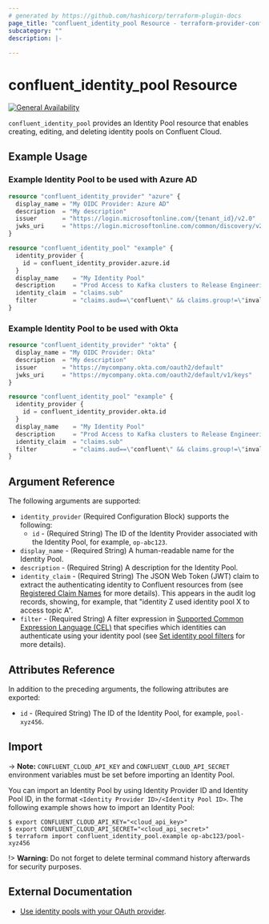 ```yaml
---
# generated by https://github.com/hashicorp/terraform-plugin-docs
page_title: "confluent_identity_pool Resource - terraform-provider-confluent"
subcategory: ""
description: |-
  
---
```


# confluent_identity_pool Resource

[![General Availability](https://img.shields.io/badge/Lifecycle%20Stage-General%20Availability-%2345c6e8)](https://docs.confluent.io/cloud/current/api.html#section/Versioning/API-Lifecycle-Policy)

`confluent_identity_pool` provides an Identity Pool resource that enables creating, editing, and deleting identity pools on Confluent Cloud.

## Example Usage

### Example Identity Pool to be used with Azure AD

```terraform
resource "confluent_identity_provider" "azure" {
  display_name = "My OIDC Provider: Azure AD"
  description  = "My description"
  issuer       = "https://login.microsoftonline.com/{tenant_id}/v2.0"
  jwks_uri     = "https://login.microsoftonline.com/common/discovery/v2.0/keys"
}

resource "confluent_identity_pool" "example" {
  identity_provider {
    id = confluent_identity_provider.azure.id
  }
  display_name    = "My Identity Pool"
  description     = "Prod Access to Kafka clusters to Release Engineering"
  identity_claim  = "claims.sub"
  filter          = "claims.aud==\"confluent\" && claims.group!=\"invalid_group\""
}
```

### Example Identity Pool to be used with Okta

```terraform
resource "confluent_identity_provider" "okta" {
  display_name = "My OIDC Provider: Okta"
  description  = "My description"
  issuer       = "https://mycompany.okta.com/oauth2/default"
  jwks_uri     = "https://mycompany.okta.com/oauth2/default/v1/keys"
}

resource "confluent_identity_pool" "example" {
  identity_provider {
    id = confluent_identity_provider.okta.id
  }
  display_name    = "My Identity Pool"
  description     = "Prod Access to Kafka clusters to Release Engineering"
  identity_claim  = "claims.sub"
  filter          = "claims.aud==\"confluent\" && claims.group!=\"invalid_group\""
}
```

<!-- schema generated by tfplugindocs -->
## Argument Reference

The following arguments are supported:

- `identity_provider` (Required Configuration Block) supports the following:
    - `id` - (Required String) The ID of the Identity Provider associated with the Identity Pool, for example, `op-abc123`.
- `display_name` - (Required String) A human-readable name for the Identity Pool.
- `description` - (Required String) A description for the Identity Pool.
- `identity_claim` - (Required String) The JSON Web Token (JWT) claim to extract the authenticating identity to Confluent resources from (see [Registered Claim Names](https://datatracker.ietf.org/doc/html/rfc7519#section-4.1) for more details). This appears in the audit log records, showing, for example, that "identity Z used identity pool X to access topic A".
- `filter` - (Required String) A filter expression in [Supported Common Expression Language (CEL)](https://docs.confluent.io/cloud/current/access-management/authenticate/oauth/identity-pools.html#supported-common-expression-language-cel-filters) that specifies which identities can authenticate using your identity pool (see [Set identity pool filters](https://docs.confluent.io/cloud/current/access-management/authenticate/oauth/identity-pools.html#set-identity-pool-filters) for more details).

## Attributes Reference

In addition to the preceding arguments, the following attributes are exported:

- `id` - (Required String) The ID of the Identity Pool, for example, `pool-xyz456`.

## Import

-> **Note:** `CONFLUENT_CLOUD_API_KEY` and `CONFLUENT_CLOUD_API_SECRET` environment variables must be set before importing an Identity Pool.

You can import an Identity Pool by using Identity Provider ID and Identity Pool ID, in the format `<Identity Provider ID>/<Identity Pool ID>`. The following example shows how to import an Identity Pool:

```shell
$ export CONFLUENT_CLOUD_API_KEY="<cloud_api_key>"
$ export CONFLUENT_CLOUD_API_SECRET="<cloud_api_secret>"
$ terraform import confluent_identity_pool.example op-abc123/pool-xyz456
```

!> **Warning:** Do not forget to delete terminal command history afterwards for security purposes.

## External Documentation
* [Use identity pools with your OAuth provider](https://docs.confluent.io/cloud/current/access-management/authenticate/oauth/identity-pools.html).
